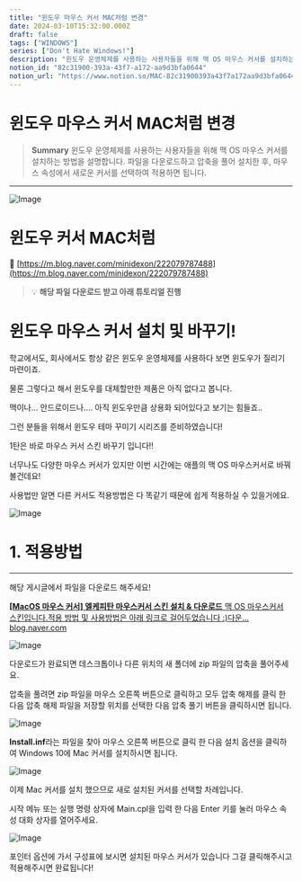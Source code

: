 ```yaml
---
title: "윈도우 마우스 커서 MAC처럼 변경"
date: 2024-03-10T15:32:00.000Z
draft: false
tags: ["WINDOWS"]
series: ["Don't Hate Windows!"]
description: "윈도우 운영체제를 사용하는 사용자들을 위해 맥 OS 마우스 커서를 설치하는 방법을 설명합니다. 파일을 다운로드하고 압축을 풀어 설치한 후, 마우스 속성에서 새로운 커서를 선택하여 적용하면 됩니다."
notion_id: "82c31900-393a-43f7-a172-aa9d3bfa0644"
notion_url: "https://www.notion.so/MAC-82c31900393a43f7a172aa9d3bfa0644"
---
```


# 윈도우 마우스 커서 MAC처럼 변경

> **Summary**
> 윈도우 운영체제를 사용하는 사용자들을 위해 맥 OS 마우스 커서를 설치하는 방법을 설명합니다. 파일을 다운로드하고 압축을 풀어 설치한 후, 마우스 속성에서 새로운 커서를 선택하여 적용하면 됩니다.

---

![Image](https://prod-files-secure.s3.us-west-2.amazonaws.com/09ccd4d5-876c-4bba-bbdf-cc77a0a11257/76cf1be8-f73f-40c3-8858-26b106fb746a/Untitled.png?X-Amz-Algorithm=AWS4-HMAC-SHA256&X-Amz-Content-Sha256=UNSIGNED-PAYLOAD&X-Amz-Credential=ASIAZI2LB46646UQ7B7T%2F20250724%2Fus-west-2%2Fs3%2Faws4_request&X-Amz-Date=20250724T115748Z&X-Amz-Expires=3600&X-Amz-Security-Token=IQoJb3JpZ2luX2VjEAMaCXVzLXdlc3QtMiJHMEUCIQCWE4v6h7y2kKm9Rg3wDINtd6oQwM5r4fn0u3QCiyLIjQIgMXYLbiwTczRPpe4PrBLRddunlWr6EDRl%2B%2FjE6ZpjF0Aq%2FwMILBAAGgw2Mzc0MjMxODM4MDUiDGtSC2SzUj%2FhQONj7SrcA%2BIfhPMDPOCKRiHYUCLO2o%2FHgDIEJzH0iYi8IiXXnvB6Ksm9OKaH0iThdv7ymdi%2Bj2FyBpZqfhgZBvXzO9d8hm2NFU05ApDmaftZaKBLp%2FKPX9l1sSp5Okkt3INjgD0ruNGnKcxv7XeFh2U9XztJrwUg6bUTqe6%2F21KHIgO14WBMRkDx3fGDEM%2BrfVDUfwBnFSuAZNZS4L5aRPcdHIYyCLesOXGDHUybGJLAH%2BiYaQNJCmLtqFYRsP6%2F1fJVXW6xpAiY9zaQTbj%2Fm1%2BEEn7WcwpbFvrg7ppiw7%2FKoaC0uObW86qbFbkQI1RNGFCn8EtLJdN0wzOB6DIFoOnQZqa%2B3YABAFkLnOzTfcgnMII%2F2wEuQFlvu8Ffox4kp52pvQwYome8n7OSBp5XwAyKlkunu%2BdB04SeQFkqfqt6q396r6WwEOsSXRH8jVPOwBBiXwlPo54whEDy%2B5xCLC%2FxP2iKyvTL20P%2BPy1t5J956n8LDhCBlFA%2BGST9j%2BTf4nNOk0JRlSZqIj5P58BmGsAkPY8UX5foWxG0vFH35NTABjdxILB3UZJo2%2FcVhiv48bmR%2B0bhBFhLZkGAOezFoAaYLQuWa1O%2BD3JbPouBRrykWTTHIMVNMHVEnU9jevMgYTEHMKWbiMQGOqUB%2FKxG5ZSzRP27Xlio4GUOpHHkGzWWhZ4wPWnkkfyejeRvLMQk%2FjdXSMT7D6HzQiErcbAAew2Yd%2Fz8sMI0FY%2B8DJAPjiAH3K22Pu%2FMbmKKeD73aWdBP8Ok9rddX8XF5bA%2Bag0%2FQv1d8aStwjus748sJ%2BuQyFt%2BlOsTQAA%2BoRsrzGFSXa8LNkicNTiO2eXWPfJOUPBnhEOMQeeeXuZaatlKU0Es82JF&X-Amz-Signature=a131a334948878e0962ef741a19924ebc8d09f6a64fa7710b8feaa1616e2a672&X-Amz-SignedHeaders=host&x-amz-checksum-mode=ENABLED&x-id=GetObject)

# 윈도우 커서 MAC처럼

🔗 [https://m.blog.naver.com/minidexon/222079787488](https://m.blog.naver.com/minidexon/222079787488)

> 💡 **해당 파일 다운로드 받고 아래 튜토리얼 진행**
>

# 윈도우 마우스 커서 설치 및 바꾸기!





학교에서도, 회사에서도 항상 같은 윈도우 운영체제를 사용하다 보면 윈도우가 질리기 마련이죠.

물론 그렇다고 해서 윈도우를 대체할만한 제품은 아직 없다고 봅니다.

맥이나... 안드로이드나.... 아직 윈도우만큼 상용화 되어있다고 보기는 힘들죠..



그런 분들을 위해서 윈도우 테마 꾸미기 시리즈를 준비하였습니다!



1탄은 바로 마우스 커서 스킨 바꾸기 입니다!!



너무나도 다양한 마우스 커서가 있지만 이번 시간에는 애플의 맥 OS 마우스커서로 바꿔볼건데요!



사용법만 알면 다른 커서도 적용방법은 다 똑같기 때문에 쉽게 적용하실 수 있을거에요.



![Image](https://mblogthumb-phinf.pstatic.net/MjAyMDA5MDRfMTIx/MDAxNTk5MTU1MzQ2ODY4.drilqpj4CR494lv0bG3RHSMuKUpgTsS2qPy4OHs8pwog.9QJ7tuqSTQ6Bt4erfRty_TPBktbqu5rkDOb_kE4zRmUg.PNG.minidexon/5.PNG?type=w800)







# 1. 적용방법

---

해당 게시글에서 파일을 다운로드 해주세요!



[**[MacOS 마우스 커서] 엘케피탄 마우스커서 스킨 설치 & 다운로드**](https://blog.naver.com/minidexon/222079790460)[
](https://blog.naver.com/minidexon/222079790460)[맥 OS 마우스커서 스킨입니다.적용 방법 및 사용방법은 아래 링크로 걸어두었습니다 :)다운...](https://blog.naver.com/minidexon/222079790460)[
](https://blog.naver.com/minidexon/222079790460)[blog.naver.com](https://blog.naver.com/minidexon/222079790460)

![Image](https://dthumb-phinf.pstatic.net/?src=%22https%3A%2F%2Fblogthumb.pstatic.net%2FMjAyMDA5MDRfMTc2%2FMDAxNTk5MTU1MjM2MjQ2.ycnnl2vw1mgTRJfcAB5z42jQeqCrnPQuVfrku1v6_fIg.GCtBHAeTy9tYVtxfaE9Ra9vXPDdgoF6MIhICUVGSPCMg.PNG.minidexon%2F1.PNG%3Ftype%3Dw2%22&type=ff500_300)





다운로드가 완료되면 데스크톱이나 다른 위치의 새 폴더에 zip 파일의 압축을 풀어주세요.



압축을 풀려면 zip 파일을 마우스 오른쪽 버튼으로 클릭하고 모두 압축 해제를 클릭 한 다음 압축 해제 파일을 저장할 위치를 선택한 다음 압축 풀기 버튼을 클릭하시면 됩니다.



![Image](https://mblogthumb-phinf.pstatic.net/MjAyMDA5MDRfNDcg/MDAxNTk5MTU0Njc0MTMy.nq0T43Udu1v24wltIlmPaF2YMYjqqKjINuoK12TlZlkg.J5RqoqZNMiYYyTQTd_ZVRyw5d4l7g-41yEil0mG-E5Mg.PNG.minidexon/2.PNG?type=w800)



**Install.inf**라는 파일을 찾아 마우스 오른쪽 버튼으로 클릭 한 다음 설치 옵션을 클릭하여 Windows 10에 Mac 커서를 설치하시면 됩니다.





![Image](https://mblogthumb-phinf.pstatic.net/MjAyMDA5MDRfOTEg/MDAxNTk5MTU0NzQxMjM5.oru4Uu2hCD2CoJOvfYV6JD8CoR8Wa7GzS9afK__I33Ig.hjPMAUyYpMs18XcLGcdykW7gt1MiLJMJlU6HY9P4X3wg.PNG.minidexon/3.PNG?type=w800)



이제 Mac 커서를 설치 했으므로 새로 설치된 커서를 선택할 차례입니다.

시작 메뉴 또는 실행 명령 상자에 Main.cpl을 입력 한 다음 Enter 키를 눌러 마우스 속성 대화 상자를 열어주세요.



![Image](https://mblogthumb-phinf.pstatic.net/MjAyMDA5MDRfMjMg/MDAxNTk5MTU0Nzk0Mjc0.VUxAsqNHT_AaZH6RInWZSFI3CZ13Ps0KU9Z0hQqHC3gg.7bYzkki36DwTFENNfR4Ox5ZMzBc6PDdQaRHvnIDG8jMg.PNG.minidexon/4.PNG?type=w800)



포인터 옵션에 가서 구성표에 보시면 설치된 마우스 커서가 있습니다 그걸 클릭해주시고 적용해주시면 완료됩니다!

